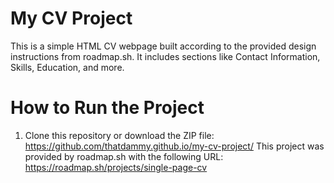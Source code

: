 # My CV Project

This is a simple HTML CV webpage built according to the provided design instructions from roadmap.sh. It includes sections like Contact Information, Skills, Education, and more.

# How to Run the Project

1. Clone this repository or download the ZIP file: https://github.com/thatdammy.github.io/my-cv-project/
This project was provided by roadmap.sh with the following URL: https://roadmap.sh/projects/single-page-cv
